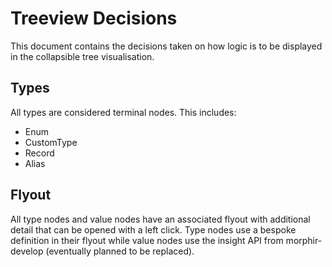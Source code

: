 # Treeview Decisions

This document contains the decisions taken on how logic is to be displayed in the collapsible tree visualisation.

## Types

All types are considered terminal nodes. This includes:
- Enum
- CustomType
- Record
- Alias

## Flyout

All type nodes and value nodes have an associated flyout with additional detail that can be opened with a left click.
Type nodes use a bespoke definition in their flyout while value nodes use the insight API from morphir-develop (eventually planned to be replaced).